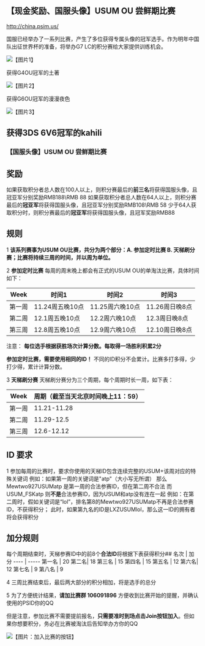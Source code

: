 ## 【现金奖励、国服头像】USUM OU 尝鲜期比赛

http://china.psim.us/ 

国服已经举办了一系列比赛，产生了多位获得专属头像的冠军选手。作为明年中国队出征世界杯的准备，将举办G7 LC的积分赛给大家提供训练机会。

![【图片1】](https://i.imgur.com/xK4EDaW.jpg)

获得G4OU冠军的土著 

![【图片2】](https://i.imgur.com/shxi9Ey.jpg)

获得G6OU冠军的漫漫夜色

![【图片3】](https://i.imgur.com/0127VwO.jpg)

获得3DS 6V6冠军的kahili
------

### 【国服头像】USUM OU 尝鲜期比赛

## 奖励

如果获取积分者总人数在100人以上，则积分赛最后的**前三名**将获得国服头像，且冠亚军分别奖励RMB188\RMB 88
如果获取积分者总人数在64人以上，则积分赛最后的**冠亚军**将获得国服头像，且冠亚军分别奖励RMB108\RMB 58
少于64人获取积分时，则积分赛最后的**冠亚军**将获得国服头像，且冠军奖励RMB88

## 规则

1 **该系列赛事为USUM OU比赛，共分为两个部分：A. 参加定时比赛 B. 天梯刷分赛；比赛将持续三周的时间，并以周为单位。** 

2 **参加定时比赛**  每周的周末晚上都会有正式的USUM OU的单淘汰比赛，具体时间如下：

Week | 时间1 | 时间2 | 时间3 
---- | ------------- | ------------ | ------------
第一周 | 11.24周五晚10点 | 11.25周六晚10点 | 11.26周日晚8点 
第二周 | 12.1周五晚10点 | 12.2周六晚10点 | 12.3周日晚8点
第三周 | 12.8周五晚10点 | 12.9周六晚10点 | 12.10周日晚8点


注意：
**每位选手根据获胜场次计算分数。每取得一场胜利积累2分**

**参加定时比赛，需要使用相同的ID！** 不同的ID积分不会累计。比赛多打多得，少打少得，累计计算分数。

3 **天梯刷分赛** 天梯刷分赛分为三个周期，每个周期时长一周，如下表：

Week | 周期（截至当天北京时间晚上11：59）
---- | ------------- 
第一周 | 11.21-11.28
第二周 | 11.29-12.5
第三周 | 12.6-12.12

## ID 要求
1 参加每周的比赛时，要求你使用的天梯ID包含连续完整的USUM+该周对应的特殊关键词
例如：如果第一周的关键词是"atp"（大小写无所谓） 
那么 Mewtwo927USUMatp 是第一周的合法参赛ID，但在第二周不合法
而 USUM_FSKatp 则**不是**合法参赛ID，因为USUM和atp没有连在一起
例如：在第二周时，假如关键词是“lol”，排名第8的Mewtwo927USUMatp不再是合法参赛ID，不获得积分；
此时，如果第九名的ID是LXZUSUMlol，那么这一ID的拥有者将会获得积分

## 加分规则
每个周期结束时，天梯参赛ID中的前8个**合法ID**将根据下表获得积分##
名次 | 加分
---- | -----
第一名 | 20
第二名| 18
第三名 | 15
第四名 | 15
第五名 | 12
第六名| 12
第七名 | 9
第八名 | 9

4 三周比赛结束后，最后两大部分的积分相加，将是选手的总分

5 为了方便统计结果，**请加比赛群 106091896** 方便收到比赛开始的提醒，并确认使用的PSID你的QQ

但是注意，参加比赛不需要提前报名，**只需要准时到场点击Join按钮加入**。但如果你想要积分，务必在比赛被淘汰后告知举办方你的QQ

![【图片：加入比赛的按钮】](https://i.imgur.com/St65E5p.png)

